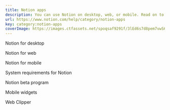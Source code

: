 ```yaml
---
title: Notion apps
description: You can use Notion on desktop, web, or mobile. Read on to explore the differences and get the most out of Notion on each platform.
url: https://www.notion.com/help/category/notion-apps
key: category:notion-apps
coverImage: https://images.ctfassets.net/spoqsaf9291f/3lEd6s7d8pem7vwS6njpqh/e5e837543327c4f20cdc8da6427e6025/Notion_Apps_-_Chapter_Hero.png
---
```


Notion for desktop

Notion for web

Notion for mobile

System requirements for Notion

Notion beta program

Mobile widgets

Web Clipper